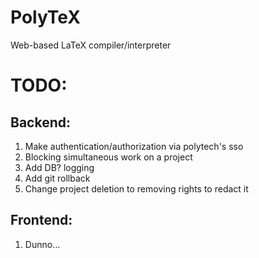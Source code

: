 # PolyTeX
Web-based LaTeX compiler/interpreter 

# TODO:

## Backend:

1. Make authentication/authorization via polytech's sso
2. Blocking simultaneous work on a project
3. Add DB? logging
4. Add git rollback
5. Change project deletion to removing rights to redact it

## Frontend:

1. Dunno...